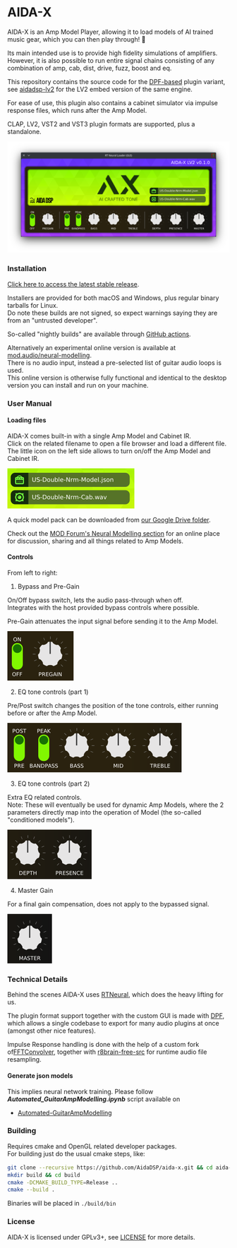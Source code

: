 # AIDA-X

AIDA-X is an Amp Model Player, allowing it to load models of AI trained music gear, which you can then play through! 🎸

Its main intended use is to provide high fidelity simulations of amplifiers.  
However, it is also possible to run entire signal chains consisting of any combination of amp, cab, dist, drive, fuzz, boost and eq.

This repository contains the source code for the [DPF-based](https://github.com/DISTRHO/DPF) plugin variant, see [aidadsp-lv2](https://github.com/AidaDSP/aidadsp-lv2) for the LV2 embed version of the same engine.

For ease of use, this plugin also contains a cabinet simulator via impulse response files, which runs after the Amp Model.

CLAP, LV2, VST2 and VST3 plugin formats are supported, plus a standalone.

![screenshot](docs/Screenshot.png "Screenshot")

### Installation ###

[Click here to access the latest stable release](https://github.com/AidaDSP/aida-x/releases/latest).

Installers are provided for both macOS and Windows, plus regular binary tarballs for Linux.  
Do note these builds are not signed, so expect warnings saying they are from an "untrusted developer".

So-called "nightly builds" are available through [GitHub actions](https://github.com/AidaDSP/aida-x/actions/workflows/build.yml).

Alternatively an experimental online version is available at [mod.audio/neural-modelling](https://mod.audio/neural-modelling/).  
There is no audio input, instead a pre-selected list of guitar audio loops is used.  
This online version is otherwise fully functional and identical to the desktop version you can install and run on your machine.

### User Manual ###

#### Loading files ####

AIDA-X comes built-in with a single Amp Model and Cabinet IR.  
Click on the related filename to open a file browser and load a different file.  
The little icon on the left side allows to turn on/off the Amp Model and Cabinet IR.

<img height="91" alt="image" src="https://raw.githubusercontent.com/AidaDSP/aida-x/main/docs/Screenshot-files.png">

A quick model pack can be downloaded from [our Google Drive folder](https://drive.google.com/drive/folders/18MwNhuo9fjK8hlne6SAdhpGtL4bWsVz-).

Check out the [MOD Forum's Neural Modelling section](https://forum.mod.audio/c/neural/62) for an online place for discussion, sharing and all things related to Amp Models.

#### Controls ####

From left to right:

1. Bypass and Pre-Gain

On/Off bypass switch, lets the audio pass-through when off.  
Integrates with the host provided bypass controls where possible.

Pre-Gain attenuates the input signal before sending it to the Amp Model.

<img height="112" alt="image" src="https://raw.githubusercontent.com/AidaDSP/aida-x/main/docs/Screenshot-params-1.png">

2. EQ tone controls (part 1)

Pre/Post switch changes the position of the tone controls, either running before or after the Amp Model.

<img height="112" alt="image" src="https://raw.githubusercontent.com/AidaDSP/aida-x/main/docs/Screenshot-params-2.png">

3. EQ tone controls (part 2)

Extra EQ related controls.  
Note: These will eventually be used for dynamic Amp Models, where the 2 parameters directly map into the operation of Model (the so-called "conditioned models").  

<img height="112" alt="image" src="https://raw.githubusercontent.com/AidaDSP/aida-x/main/docs/Screenshot-params-3.png">

4. Master Gain

For a final gain compensation, does not apply to the bypassed signal.

<img height="112" alt="image" src="https://raw.githubusercontent.com/AidaDSP/aida-x/main/docs/Screenshot-params-4.png">

### Technical Details ###

Behind the scenes AIDA-X uses [RTNeural](https://github.com/jatinchowdhury18/RTNeural), which does the heavy lifting for us.

The plugin format support together with the custom GUI is made with [DPF](https://github.com/DISTRHO/DPF), which allows a single codebase to export for many audio plugins at once (amongst other nice features).

Impulse Response handling is done with the help of a custom fork of[FFTConvolver](https://github.com/falkTX/FFTConvolver.git), together with [r8brain-free-src](https://github.com/avaneev/r8brain-free-src.git) for runtime audio file resampling.

#### Generate json models ####

This implies neural network training. Please follow __*Automated_GuitarAmpModelling.ipynb*__ script available on

- [Automated-GuitarAmpModelling](https://github.com/MaxPayne86/Automated-GuitarAmpModelling/tree/aidadsp_devel)

### Building ###

Requires cmake and OpenGL related developer packages.  
For building just do the usual cmake steps, like:

```sh
git clone --recursive https://github.com/AidaDSP/aida-x.git && cd aida-x
mkdir build && cd build
cmake -DCMAKE_BUILD_TYPE=Release ..
cmake --build .
```

Binaries will be placed in `./build/bin`

### License ###

AIDA-X is licensed under GPLv3+, see [LICENSE](LICENSE) for more details.
